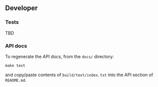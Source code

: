 ## Developer



### Tests

TBD

### API docs

To regenerate the API docs, from the `docs/` directory:

```shell
make text
```

and copy/paste contents of `build/text/index.txt` into the API section of
`README.md`.
